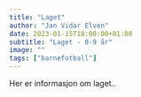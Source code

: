 ```yaml
---
title: "Laget"
author: "Jan Vidar Elven"
date: 2023-01-15T18:00:00+01:00
subtitle: "Laget - 8-9 år"
image: ""
tags: ["barnefotball"]
---
```


Her er informasjon om laget..
